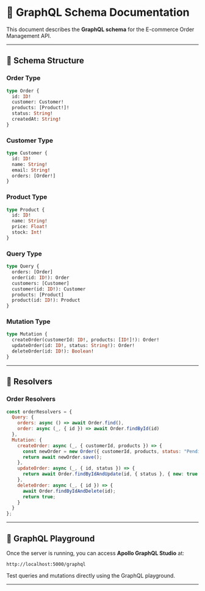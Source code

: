 # 📜 GraphQL Schema Documentation

This document describes the **GraphQL schema** for the E-commerce Order Management API.

---

## 🔹 Schema Structure

### **Order Type**
```graphql
type Order {
  id: ID!
  customer: Customer!
  products: [Product!]!
  status: String!
  createdAt: String!
}
```

### **Customer Type**
```graphql
type Customer {
  id: ID!
  name: String!
  email: String!
  orders: [Order!]
}
```

### **Product Type**
```graphql
type Product {
  id: ID!
  name: String!
  price: Float!
  stock: Int!
}
```

### **Query Type**
```graphql
type Query {
  orders: [Order]
  order(id: ID!): Order
  customers: [Customer]
  customer(id: ID!): Customer
  products: [Product]
  product(id: ID!): Product
}
```

### **Mutation Type**
```graphql
type Mutation {
  createOrder(customerId: ID!, products: [ID!]!): Order!
  updateOrder(id: ID!, status: String!): Order!
  deleteOrder(id: ID!): Boolean!
}
```

---

## 📌 Resolvers

### **Order Resolvers**
```javascript
const orderResolvers = {
  Query: {
    orders: async () => await Order.find(),
    order: async (_, { id }) => await Order.findById(id)
  },
  Mutation: {
    createOrder: async (_, { customerId, products }) => {
      const newOrder = new Order({ customerId, products, status: "Pending" });
      return await newOrder.save();
    },
    updateOrder: async (_, { id, status }) => {
      return await Order.findByIdAndUpdate(id, { status }, { new: true });
    },
    deleteOrder: async (_, { id }) => {
      await Order.findByIdAndDelete(id);
      return true;
    }
  }
};
```

---

## 🔹 GraphQL Playground
Once the server is running, you can access **Apollo GraphQL Studio** at:
```
http://localhost:5000/graphql
```

Test queries and mutations directly using the GraphQL playground.

---

